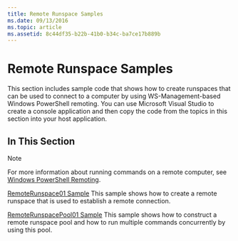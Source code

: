 ```yaml
---
title: Remote Runspace Samples
ms.date: 09/13/2016
ms.topic: article
ms.assetid: 8c44df35-b22b-41b0-b34c-ba7ce17b889b
---
```

# Remote Runspace Samples

This section includes sample code that shows how to create runspaces that can be used to connect to
a computer by using WS-Management-based Windows PowerShell remoting. You can use Microsoft Visual
Studio to create a console application and then copy the code from the topics in this section into
your host application.

## In This Section

> [!NOTE]
> For more information about running commands on a remote computer, see
> [Windows PowerShell Remoting](/previous-versions/ms714644(v=vs.85)).

 [RemoteRunspace01 Sample](./remoterunspace01-sample.md) This sample shows how to create a remote
 runspace that is used to establish a remote connection.

 [RemoteRunspacePool01 Sample](./remoterunspacepool01-sample.md) This sample shows how to construct
 a remote runspace pool and how to run multiple commands concurrently by using this pool.
